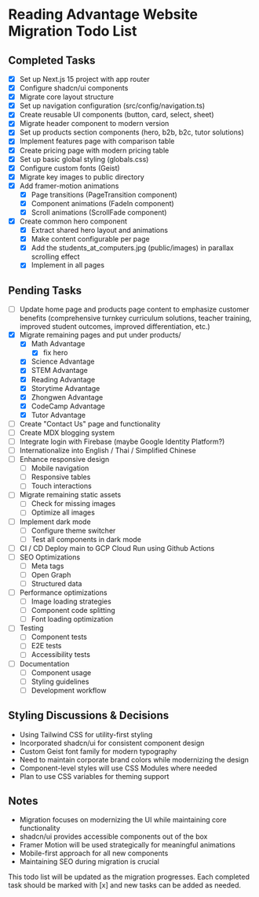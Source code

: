 # Reading Advantage Website Migration Todo List

## Completed Tasks

- [x] Set up Next.js 15 project with app router
- [x] Configure shadcn/ui components
- [x] Migrate core layout structure
- [x] Set up navigation configuration (src/config/navigation.ts)
- [x] Create reusable UI components (button, card, select, sheet)
- [x] Migrate header component to modern version
- [x] Set up products section components (hero, b2b, b2c, tutor solutions)
- [x] Implement features page with comparison table
- [x] Create pricing page with modern pricing table
- [x] Set up basic global styling (globals.css)
- [x] Configure custom fonts (Geist)
- [x] Migrate key images to public directory
- [x] Add framer-motion animations
  - [x] Page transitions (PageTransition component)
  - [x] Component animations (FadeIn component)
  - [x] Scroll animations (ScrollFade component)
- [x] Create common hero component
  - [x] Extract shared hero layout and animations
  - [x] Make content configurable per page
  - [x] Add the students_at_computers.jpg (public/images) in parallax scrolling effect
  - [x] Implement in all pages

## Pending Tasks

- [ ] Update home page and products page content to emphasize customer benefits (comprehensive turnkey curriculum solutions, teacher training, improved student outcomes, improved differentiation, etc.)
- [x] Migrate remaining pages and put under products/
  - [x] Math Advantage
    - [x] fix hero
  - [x] Science Advantage
  - [x] STEM Advantage
  - [x] Reading Advantage
  - [x] Storytime Advantage
  - [x] Zhongwen Advantage
  - [x] CodeCamp Advantage
  - [x] Tutor Advantage
- [ ] Create "Contact Us" page and functionality
- [ ] Create MDX blogging system
- [ ] Integrate login with Firebase (maybe Google Identity Platform?)
- [ ] Internationalize into English / Thai / Simplified Chinese
- [ ] Enhance responsive design
  - [ ] Mobile navigation
  - [ ] Responsive tables
  - [ ] Touch interactions
- [ ] Migrate remaining static assets
  - [ ] Check for missing images
  - [ ] Optimize all images
- [ ] Implement dark mode
  - [ ] Configure theme switcher
  - [ ] Test all components in dark mode
- [ ] CI / CD Deploy main to GCP Cloud Run using Github Actions
- [ ] SEO Optimizations
  - [ ] Meta tags
  - [ ] Open Graph
  - [ ] Structured data
- [ ] Performance optimizations
  - [ ] Image loading strategies
  - [ ] Component code splitting
  - [ ] Font loading optimization
- [ ] Testing
  - [ ] Component tests
  - [ ] E2E tests
  - [ ] Accessibility tests
- [ ] Documentation
  - [ ] Component usage
  - [ ] Styling guidelines
  - [ ] Development workflow

## Styling Discussions & Decisions

- Using Tailwind CSS for utility-first styling
- Incorporated shadcn/ui for consistent component design
- Custom Geist font family for modern typography
- Need to maintain corporate brand colors while modernizing the design
- Component-level styles will use CSS Modules where needed
- Plan to use CSS variables for theming support

## Notes

- Migration focuses on modernizing the UI while maintaining core functionality
- shadcn/ui provides accessible components out of the box
- Framer Motion will be used strategically for meaningful animations
- Mobile-first approach for all new components
- Maintaining SEO during migration is crucial

This todo list will be updated as the migration progresses. Each completed task should be marked with [x] and new tasks can be added as needed.
